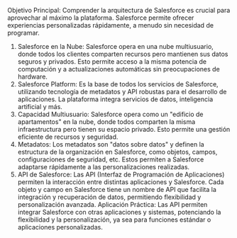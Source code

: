 Objetivo Principal: Comprender la arquitectura de Salesforce es crucial para aprovechar al máximo la plataforma. Salesforce permite ofrecer experiencias personalizadas rápidamente, a menudo sin necesidad de programar.

1. Salesforce en la Nube:
Salesforce opera en una nube multiusuario, donde todos los clientes comparten recursos pero mantienen sus datos seguros y privados. Esto permite acceso a la misma potencia de computación y a actualizaciones automáticas sin preocupaciones de hardware.
2. Salesforce Platform:
Es la base de todos los servicios de Salesforce, utilizando tecnología de metadatos y API robustas para el desarrollo de aplicaciones. La plataforma integra servicios de datos, inteligencia artificial y más.
3. Capacidad Multiusuario:
Salesforce opera como un "edificio de apartamentos" en la nube, donde todos comparten la misma infraestructura pero tienen su espacio privado. Esto permite una gestión eficiente de recursos y seguridad.
4. Metadatos:
Los metadatos son "datos sobre datos" y definen la estructura de la organización en Salesforce, como objetos, campos, configuraciones de seguridad, etc. Estos permiten a Salesforce adaptarse rápidamente a las personalizaciones realizadas.
5. API de Salesforce:
Las API (Interfaz de Programación de Aplicaciones) permiten la interacción entre distintas aplicaciones y Salesforce. Cada objeto y campo en Salesforce tiene un nombre de API que facilita la integración y recuperación de datos, permitiendo flexibilidad y personalización avanzada.
Aplicación Práctica: Las API permiten integrar Salesforce con otras aplicaciones y sistemas, potenciando la flexibilidad y la personalización, ya sea para funciones estándar o aplicaciones personalizadas.